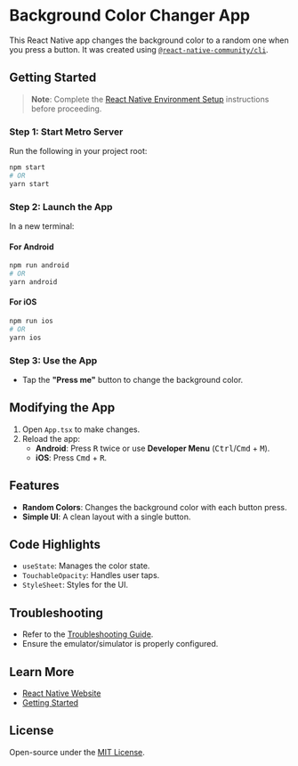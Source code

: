 # Background Color Changer App

This React Native app changes the background color to a random one when you press a button. It was created using [`@react-native-community/cli`](https://github.com/react-native-community/cli).

## Getting Started

> **Note**: Complete the [React Native Environment Setup](https://reactnative.dev/docs/environment-setup) instructions before proceeding.

### Step 1: Start Metro Server

Run the following in your project root:

```bash
npm start
# OR
yarn start
```

### Step 2: Launch the App

In a new terminal:

#### For Android

```bash
npm run android
# OR
yarn android
```

#### For iOS

```bash
npm run ios
# OR
yarn ios
```

### Step 3: Use the App

- Tap the **"Press me"** button to change the background color.

## Modifying the App

1. Open `App.tsx` to make changes.
2. Reload the app:
   - **Android**: Press <kbd>R</kbd> twice or use **Developer Menu** (<kbd>Ctrl</kbd>/<kbd>Cmd</kbd> + <kbd>M</kbd>).
   - **iOS**: Press <kbd>Cmd</kbd> + <kbd>R</kbd>.

## Features

- **Random Colors**: Changes the background color with each button press.
- **Simple UI**: A clean layout with a single button.

## Code Highlights

- `useState`: Manages the color state.
- `TouchableOpacity`: Handles user taps.
- `StyleSheet`: Styles for the UI.

## Troubleshooting

- Refer to the [Troubleshooting Guide](https://reactnative.dev/docs/troubleshooting).
- Ensure the emulator/simulator is properly configured.

## Learn More

- [React Native Website](https://reactnative.dev)
- [Getting Started](https://reactnative.dev/docs/environment-setup)

## License

Open-source under the [MIT License](https://opensource.org/licenses/MIT).

